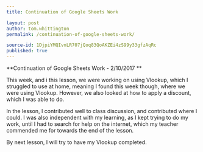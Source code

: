 ```yaml
---
title: Continuation of Google Sheets Work

layout: post
author: tom.whittington
permalink: /continuation-of-google-sheets-work/

source-id: 1DjpiYMQIvnLR707jQoq83QoAKZEi4zS99y33gfzAqRc
published: true
---
```

**Continuation of Google Sheets Work - 2/10/2017 **

This week, and i this lesson, we were working on using Vlookup, which I struggled to use at home, meaning I found this week though, where we were using Vlookup. However, we also looked at how to apply a discount, which I was able to do. 

In the lesson, I contributed well to class discussion, and contributed where I could. I was also independent with my learning, as I kept trying to do my work, until I had to search for help on the internet, which my teacher commended me for towards the end of the lesson. 

By next lesson, I will try to have my Vlookup completed. 

